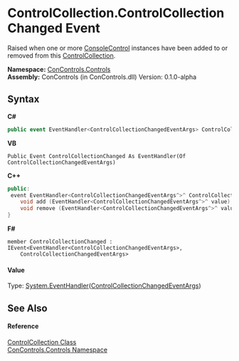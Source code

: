 # ControlCollection.ControlCollectionChanged Event
 

Raised when one or more <a href="eae0acea-bdd1-dc08-7fda-dcd25c5f2082">ConsoleControl</a> instances have been added to or removed from this <a href="72e613b7-790f-5a58-b25d-f7e6b12dcdce">ControlCollection</a>.

**Namespace:**&nbsp;<a href="8161a036-2926-0ace-99d3-20346d250e3b">ConControls.Controls</a><br />**Assembly:**&nbsp;ConControls (in ConControls.dll) Version: 0.1.0-alpha

## Syntax

**C#**<br />
``` C#
public event EventHandler<ControlCollectionChangedEventArgs> ControlCollectionChanged
```

**VB**<br />
``` VB
Public Event ControlCollectionChanged As EventHandler(Of ControlCollectionChangedEventArgs)
```

**C++**<br />
``` C++
public:
 event EventHandler<ControlCollectionChangedEventArgs^>^ ControlCollectionChanged {
	void add (EventHandler<ControlCollectionChangedEventArgs^>^ value);
	void remove (EventHandler<ControlCollectionChangedEventArgs^>^ value);
}
```

**F#**<br />
``` F#
member ControlCollectionChanged : IEvent<EventHandler<ControlCollectionChangedEventArgs>,
    ControlCollectionChangedEventArgs>

```


#### Value
Type: <a href="https://docs.microsoft.com/dotnet/api/system.eventhandler-1" target="_blank">System.EventHandler</a>(<a href="944e6afa-b957-9aba-9a7c-ab3aa03a5546">ControlCollectionChangedEventArgs</a>)

## See Also


#### Reference
<a href="72e613b7-790f-5a58-b25d-f7e6b12dcdce">ControlCollection Class</a><br /><a href="8161a036-2926-0ace-99d3-20346d250e3b">ConControls.Controls Namespace</a><br />
